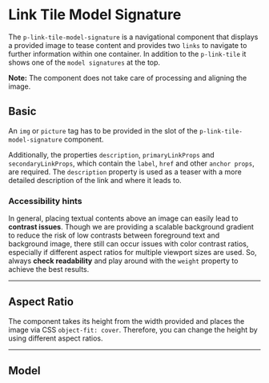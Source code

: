 # Link Tile Model Signature

The `p-link-tile-model-signature` is a navigational component that displays a provided image to tease content and
provides two `links` to navigate to further information within one container. In addition to the `p-link-tile` it shows
one of the `model signatures` at the top.

**Note:** The component does not take care of processing and aligning the image.

<TableOfContents></TableOfContents>

## Basic

An `img` or `picture` tag has to be provided in the slot of the `p-link-tile-model-signature` component.

Additionally, the properties `description`, `primaryLinkProps` and `secondaryLinkProps`, which contain the `label`,
`href` and other `anchor props`, are required. The `description` property is used as a teaser with a more detailed
description of the link and where it leads to.

<Playground :markup="basic" :config="config"></Playground>

### <A11yIcon></A11yIcon> Accessibility hints

In general, placing textual contents above an image can easily lead to **contrast issues**. Though we are providing a
scalable background gradient to reduce the risk of low contrasts between foreground text and background image, there
still can occur issues with color contrast ratios, especially if different aspect ratios for multiple viewport sizes are
used. So, always **check readability** and play around with the `weight` property to achieve the best results.

---

## Aspect Ratio

The component takes its height from the width provided and places the image via CSS `object-fit: cover`. Therefore, you
can change the height by using different aspect ratios.

<Playground :markup="aspectRatioMarkup">
  <SelectOptions v-model="aspectRatio" :values="aspectRatios" name="aspectRatio"></SelectOptions>
</Playground>

---

## Model

<Playground :markup="modelMarkup">
  <SelectOptions v-model="model" :values="models" name="model"></SelectOptions>
</Playground>

<script lang="ts">
import Vue from 'vue';
import Component from 'vue-class-component';
import { LINK_TILE_ASPECT_RATIOS } from '../link-tile/link-tile-utils'; 
import { MODEL_SIGNATURE_MODELS } from '../model-signature/model-signature-utils'; 

@Component
export default class Code extends Vue {
  config = { spacing: 'block' };
  imgAttributes = 'width="3000" height="2000" alt="Some alt text"';

  basic = `<p-link-tile-model-signature
  description="Some description"
  primary-link-props="{ 'label': 'Primary label', 'href': 'https://www.porsche.com' }"
  secondary-link-props="{ 'label': 'Secondary label', 'href': 'https://www.porsche.com' }"
>
  <img src="${require('@/assets/image-grid.png')}" ${this.imgAttributes} />
</p-link-tile-model-signature>
<p-link-tile-model-signature
  description="Some description"
  sub-description="Some sub description"
  primary-link-props="{ 'label': 'Primary label', 'href': 'https://www.porsche.com' }"
  secondary-link-props="{ 'label': 'Secondary label', 'href': 'https://www.porsche.com' }"
>
  <picture>
    <source media="(min-width:400px)" srcset="${require('@/assets/image-grid.png')}" />
    <img src="${require('@/assets/image-grid-violet.png')}" ${this.imgAttributes} />
  </picture>
</p-link-tile-model-signature>`;

  aspectRatio = '4:3';
  aspectRatios = [...LINK_TILE_ASPECT_RATIOS, "{ base: '3:4', s: '1:1', m: '16:9' }"];
  get aspectRatioMarkup() {
    return`<p-link-tile-model-signature 
description="Some Description" 
primary-link-props="{ 'label': 'Primary label', 'href': 'https://www.porsche.com' }" 
secondary-link-props="{ 'label': 'Secondary label', 'href': 'https://www.porsche.com' }" 
aspect-ratio="${this.aspectRatio}">
  <img src="${require('@/assets/image-grid.png')}" ${this.imgAttributes} />
</p-link-tile>`}

  model = '911';
  models = [...MODEL_SIGNATURE_MODELS, "{ base: '3:4', s: '1:1', m: '16:9' }"];
  get modelMarkup() {
    return`<p-link-tile-model-signature 
description="Some Description" 
primary-link-props="{ 'label': 'Primary label', 'href': 'https://www.porsche.com' }" 
secondary-link-props="{ 'label': 'Secondary label', 'href': 'https://www.porsche.com' }" 
model="${this.model}">
  <img src="${require('@/assets/image-grid.png')}" ${this.imgAttributes} />
</p-link-tile>`}
}
</script>

<style scoped lang="scss">
  :deep(p-link-tile-model-signature) {
    max-width: 400px;
  }
</style>
